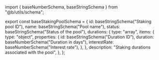 import { baseNumberSchema, baseStringSchema } from "@b/utils/schema";

export const baseStakingPoolSchema = {
  id: baseStringSchema("Staking pool ID"),
  name: baseStringSchema("Pool name"),
  status: baseStringSchema("Status of the pool"),
  durations: {
    type: "array",
    items: {
      type: "object",
      properties: {
        id: baseStringSchema("Duration ID"),
        duration: baseNumberSchema("Duration in days"),
        interestRate: baseNumberSchema("Interest rate"),
      },
    },
    description: "Staking durations associated with the pool",
  },
};
